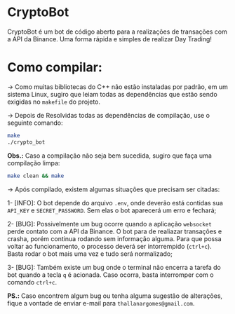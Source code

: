 # CryptoBot

CryptoBot é um bot de código aberto para a realizações de transações com a API da Binance. Uma forma rápida e simples de realizar Day Trading!

# Como compilar:

-> Como muitas bibliotecas do C++ não estão instaladas por padrão, em um sistema Linux, sugiro que leiam todas as dependências que estão sendo exigidas no `makefile` do projeto.

-> Depois de Resolvidas todas as dependências de compilação, use o seguinte comando:

```sh
make
./crypto_bot
```

**Obs.:** Caso a compilação não seja bem sucedida, sugiro que faça uma compilação limpa:

```sh
make clean && make
```

-> Após compilado, existem algumas situações que precisam ser citadas:

1- [INFO]: O bot depende do arquivo `.env`, onde deverão está contidas sua `API_KEY` e `SECRET_PASSWORD`. Sem elas o bot aparecerá um erro e fechará;

2- [BUG]: Possivelmente um bug ocorre quando a aplicação `websocket` perde contato com a API da Binance. O bot para de realiazar transações e crasha, porém continua rodando sem informação alguma. Para que possa voltar ao funcionamento, o processo deverá ser intorrempido (`ctrl+c`). Basta rodar o bot mais uma vez e tudo será normalizado;

3- [BUG]: Também existe um bug onde o terminal não encerra a tarefa do bot quando a tecla `q` é acionada. Caso ocorra, basta interromper com o comando `ctrl+c`.

**PS.:** Caso encontrem algum bug ou tenha alguma sugestão de alterações, fique a vontade de enviar e-mail para `thallanargomes@gmail.com`.